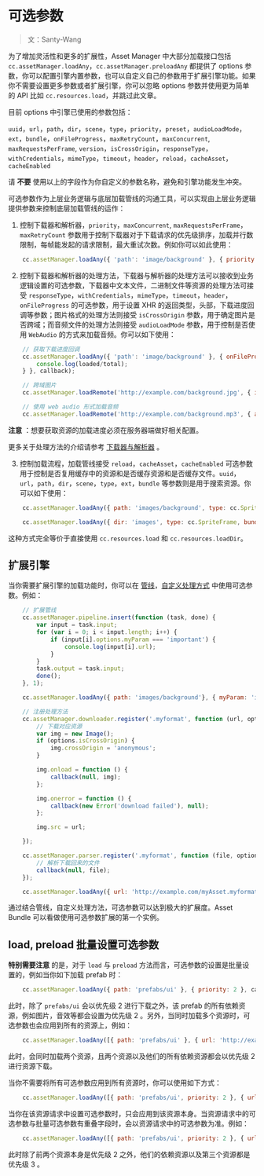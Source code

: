 # 可选参数

> 文：Santy-Wang

为了增加灵活性和更多的扩展性，Asset Manager 中大部分加载接口包括 `cc.assetManager.loadAny`，`cc.assetManager.preloadAny` 都提供了 options 参数，你可以配置引擎内置参数，也可以自定义自己的参数用于扩展引擎功能。如果你不需要设置更多参数或者扩展引擎，你可以忽略 options 参数并使用更为简单的 API 比如 `cc.resources.load`，并跳过此文章。 

目前 options 中引擎已使用的参数包括：

`uuid`，`url`，`path`，`dir`，`scene`，`type`，`priority`，`preset`，`audioLoadMode`，`ext`，`bundle`，`onFileProgress`，`maxRetryCount`，`maxConcurrent`, `maxRequestsPerFrame`, `version`，`isCrossOrigin`，`responseType`，`withCredentials`，`mimeType`，`timeout`，`header`，`reload`，`cacheAsset`，`cacheEnabled`

请 **不要** 使用以上的字段作为你自定义的参数名称，避免和引擎功能发生冲突。

可选参数作为上层业务逻辑与底层加载管线的沟通工具，可以实现由上层业务逻辑提供参数来控制底层加载管线的运作：

1. 控制下载器和解析器，`priority`，`maxConcurrent`, `maxRequestsPerFrame`，`maxRetryCount` 参数用于控制下载器对于下载请求的优先级排序，加载并行数限制，每帧能发起的请求限制，最大重试次数。例如你可以如此使用：

```js
    cc.assetManager.loadAny({ 'path': 'image/background' }, { priority: 2, maxRetryCount: 10 }, callback);
```

2. 控制下载器和解析器的处理方法，下载器与解析器的处理方法可以接收到业务逻辑设置的可选参数，下载器中文本文件，二进制文件等资源的处理方法可接受 `responseType`，`withCredentials`，`mimeType`，`timeout`，`header`，`onFileProgress` 的可选参数，用于设置 XHR 的返回类型，头部，下载进度回调等参数；图片格式的处理方法则接受 `isCrossOrigin` 参数，用于确定图片是否跨域；而音频文件的处理方法则接受 `audioLoadMode` 参数，用于控制是否使用 `WebAudio` 的方式来加载音频。你可以如下使用：

```js
    // 获取下载进度回调
    cc.assetManager.loadAny({ 'path': 'image/background' }, { onFileProgress: function (loaded, total) {
        console.log(loaded/total);
    } }, callback);

    // 跨域图片
    cc.assetManager.loadRemote('http://example.com/background.jpg', { isCrossOrigin: true }, callback);

    // 使用 web audio 形式加载音频
    cc.assetManager.loadRemote('http://example.com/background.mp3', { audioLoadMode: cc.AudioClip.LoadMode.WEB_AUDIO }, callback);
```

**注意** ：想要获取资源的加载进度必须在服务器端做好相关配置。

更多关于处理方法的介绍请参考 [下载器与解析器](downloader-parser.md) 。

3. 控制加载流程，加载管线接受 `reload`，`cacheAsset`，`cacheEnabled` 可选参数用于控制是否复用缓存中的资源和是否缓存资源和是否缓存文件。`uuid`，`url`，`path`，`dir`，`scene`，`type`，`ext`，`bundle` 等参数则是用于搜索资源。你可以如下使用：

```js
    cc.assetManager.loadAny({ path: 'images/background', type: cc.SpriteFrame, bundle: 'resources' }, callback);

    cc.assetManager.loadAny({ dir: 'images', type: cc.SpriteFrame, bundle: 'resources' }, callback);
```

这种方式完全等价于直接使用 `cc.resources.load` 和 `cc.resources.loadDir`。

## 扩展引擎

当你需要扩展引擎的加载功能时，你可以在 [管线](pipeline-task.md)，[自定义处理方式](downloader-parser.md) 中使用可选参数。例如：

```js
    // 扩展管线
    cc.assetManager.pipeline.insert(function (task, done) {
        var input = task.input;
        for (var i = 0; i < input.length; i++) {
            if (input[i].options.myParam === 'important') {
                console.log(input[i].url);
            }
        }
        task.output = task.input;
        done();
    }, 1);

    cc.assetManager.loadAny({ path: 'images/background'}, { myParam: 'important' }, callback);

    // 注册处理方法
    cc.assetManager.downloader.register('.myformat', function (url, options, callback) {
        // 下载对应资源
        var img = new Image();
        if (options.isCrossOrigin) {
            img.crossOrigin = 'anonymous';
        }

        img.onload = function () {
            callback(null, img);
        };

        img.onerror = function () {
            callback(new Error('download failed'), null);
        };

        img.src = url;

    });

    cc.assetManager.parser.register('.myformat', function (file, options, callback) {
        // 解析下载回来的文件
        callback(null, file);
    });

    cc.assetManager.loadAny({ url: 'http://example.com/myAsset.myformat' }, { isCrossOrigin: true }, callback);
```

通过结合管线，自定义处理方法，可选参数可以达到极大的扩展度。Asset Bundle 可以看做使用可选参数扩展的第一个实例。

## load, preload 批量设置可选参数

**特别需要注意** 的是，对于 `load` 与 `preload` 方法而言，可选参数的设置是批量设置的，例如当你如下加载 prefab 时：

```js
    cc.assetManager.loadAny({ path: 'prefabs/ui' }, { priority: 2 }, callback );
```

此时，除了 `prefabs/ui` 会以优先级 2 进行下载之外，该 prefab 的所有依赖资源，例如图片，音效等都会设置为优先级 2 。另外，当同时加载多个资源时，可选参数也会应用到所有的资源上，例如：

```js
    cc.assetManager.loadAny([{ path: 'prefabs/ui' }, { url: 'http://example.com/background.jpg' }], { priority: 2 }, callback);
```

此时，会同时加载两个资源，且两个资源以及他们的所有依赖资源都会以优先级 2 进行资源下载。

当你不需要将所有可选参数应用到所有资源时，你可以使用如下方式：

```js
    cc.assetManager.loadAny([{ path: 'prefabs/ui', priority: 2 }, { url: 'http://example.com/background.jpg', priority: 3 }], callback);
```

当你在该资源请求中设置可选参数时，只会应用到该资源本身。当资源请求中的可选参数与批量可选参数有重叠字段时，会以资源请求中的可选参数为准。例如：

```js
    cc.assetManager.loadAny([{ path: 'prefabs/ui', priority: 2 }, { url: 'http://example.com/background.jpg', priority: 2 }, { url: 'http://example.com/test.myformat' }], { priority: 3 }, callback);
```

此时除了前两个资源本身是优先级 2 之外，他们的依赖资源以及第三个资源都是优先级 3 。